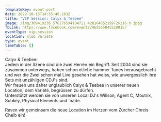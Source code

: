 ```yaml
---
templateKey: event-post
date: 2022-10-15T14:55:48.163Z
title: "VIP Session: Calyx & Teebee"
image: /img/309419336_578176594104711_428164852199726216_n.jpeg
fbLink: https://www.facebook.com/events/465565045520815/
eventType: vip-session
location: club variété
type: event
timeTable: []
---
```

Calyx & Teebee:\
Jedem in der Szene sind die zwei Herren ein Begriff. Seit 2004 sind sie zusammen unterwegs, haben schon etliche hammer Tunes herausgebracht und wer die Zwei schon mal Live gesehen hat weiss, wie unvergesslich ihre Sets mit unzähligen CDJ's sind.\
Wir freuen uns daher unglaublich Calyx & Teebee in unserer neuen Location, dem Variété, begrüssen zu dürfen.\
Unterstützt werden sie von unseren Local DJ's Willson, Agent C, Moutrix, Subkey, Physical Elements und 'nade.

Raven wir gemeinsam die neue Location im Herzen vom Zürcher Chreis Cheib ein!